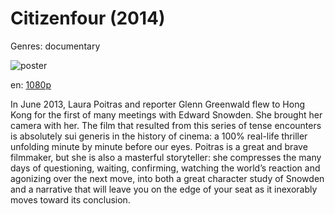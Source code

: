 # Citizenfour (2014)

Genres: documentary

![poster](http://image.tmdb.org/t/p/w500/yNuLhb2y6I5cO7BfiJ7bdfllnIG.jpg)

en:
  [1080p](magnet:?xt=urn:btih:3b1ad26986eb116e70ea5081627518004e3499fd&dn=Citizenfour+(2014)+%5B1080p%5D&tr=udp%3A%2F%2Ftracker.yify-torrents.com%2Fannounce&tr=udp%3A%2F%2Fopen.demonii.com%3A1337&tr=udp%3A%2F%2Fexodus.desync.com%3A6969&tr=udp%3A%2F%2Ftracker.istole.it%3A80&tr=udp%3A%2F%2Ftracker.publicbt.com%3A80&tr=udp%3A%2F%2Ftracker.openbittorrent.com%3A80&tr=udp%3A%2F%2Ftracker.leechers-paradise.org%3A6969&tr=udp%3A%2F%2F9.rarbg.com%3A2710&tr=udp%3A%2F%2Fp4p.arenabg.ch%3A1337&tr=udp%3A%2F%2Fp4p.arenabg.com%3A1337&tr=udp%3A%2F%2Ftracker.coppersurfer.tk%3A6969)
  


In June 2013, Laura Poitras and reporter Glenn Greenwald flew to Hong Kong for the first of many meetings with Edward Snowden. She brought her camera with her. The film that resulted from this series of tense encounters is absolutely sui generis in the history of cinema:  a 100% real-life thriller unfolding minute by minute before our eyes. Poitras is a great and brave filmmaker, but she is also a masterful storyteller: she compresses the many days of questioning, waiting, confirming, watching the world’s reaction and agonizing over the next move, into both a great character study of Snowden and a narrative that will leave you on the edge of your seat as it inexorably moves toward its conclusion.